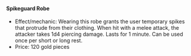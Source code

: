 #### Spikeguard Robe

- Effect/mechanic: Wearing this robe grants the user temporary spikes that protrude from their clothing. When hit with a melee attack, the attacker takes 1d4 piercing damage. Lasts for 1 minute. Can be used once per short or long rest.
- Price: 120 gold pieces